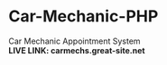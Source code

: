 # Car-Mechanic-PHP
Car Mechanic Appointment System
<br>
<b>
LIVE LINK: carmechs.great-site.net
</b>
